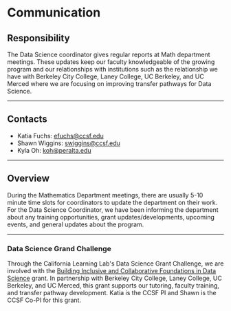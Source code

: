 # Communication

## Responsibility
The Data Science coordinator gives regular reports at Math department meetings. These updates keep our faculty knowledgeable of the growing program and our relationships with institutions such as the relationship we have with Berkeley City College, Laney College, UC Berkeley, and UC Merced where we are focusing on improving transfer pathways for Data Science.

---

## Contacts
- Katia Fuchs: efuchs@ccsf.edu
- Shawn Wiggins: swiggins@ccsf.edu
- Kyla Oh: koh@peralta.edu
---

## Overview
During the Mathematics Department meetings, there are usually 5-10 minute time slots for coordinators to update the department on their work. For the Data Science Coordinator, we have been informing the department about any training opportunities, grant updates/developments, upcoming events, and general updates about the program. 

---

### Data Science Grand Challenge
Through the California Learning Lab's Data Science Grant Challenge, we are involved with the [Building Inclusive and Collaborative Foundations in Data Science](https://calearninglab.org/project/building-inclusive-and-collaborative-foundations-in-data-science/) grant. In partnership with Berkeley City College, Laney College, UC Berkeley, and UC Merced, this grant supports our tutoring, faculty training, and transfer pathway development. Katia is the CCSF PI and Shawn is the CCSF Co-PI for this grant.